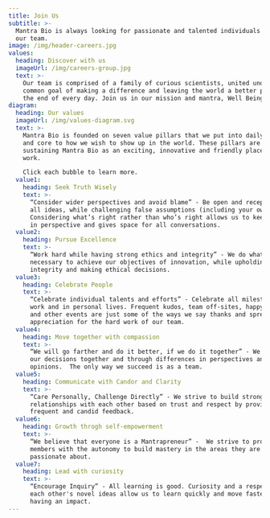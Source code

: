 ```yaml
---
title: Join Us
subtitle: >-
  Mantra Bio is always looking for passionate and talented individuals to join
  our team. 
image: /img/header-careers.jpg
values:
  heading: Discover with us
  imageUrl: /img/careers-group.jpg
  text: >-
    Our team is comprised of a family of curious scientists, united under the
    common goal of making a difference and leaving the world a better place at
    the end of every day. Join us in our mission and mantra, Well Being for All.
diagram:
  heading: Our values
  imageUrl: /img/values-diagram.svg
  text: >-
    Mantra Bio is founded on seven value pillars that we put into daily practice
    and core to how we wish to show up in the world. These pillars are key to
    sustaining Mantra Bio as an exciting, innovative and friendly place of
    work. 

    Click each bubble to learn more. 
  value1:
    heading: Seek Truth Wisely
    text: >-
      “Consider wider perspectives and avoid blame” - Be open and receptive to
      all ideas, while challenging false assumptions (including your own).
      Considering what’s right rather than who’s right allows us to keep things
      in perspective and gives space for all conversations. 
  value2:
    heading: Pursue Excellence
    text: >-
      “Work hard while having strong ethics and integrity” - We do what is
      necessary to achieve our objectives of innovation, while upholding
      integrity and making ethical decisions.
  value3:
    heading: Celebrate People
    text: >-
      “Celebrate individual talents and efforts” - Celebrate all milestones, at
      work and in personal lives. Frequent kudos, team off-sites, happy hours,
      and other events are just some of the ways we say thanks and spread
      appreciation for the hard work of our team.
  value4:
    heading: Move together with compassion
    text: >-
      “We will go farther and do it better, if we do it together” - We commit to
      our decisions together and through differences in perspectives and
      opinions.  The only way we succeed is as a team.
  value5:
    heading: Communicate with Candor and Clarity
    text: >-
      “Care Personally, Challenge Directly” - We strive to build strong
      relationships with each other based on trust and respect by providing
      frequent and candid feedback.
  value6:
    heading: Growth throgh self-empowerment
    text: >-
      “We believe that everyone is a Mantrapreneur” -  We strive to provide team
      members with the autonomy to build mastery in the areas they are
      passionate about.
  value7:
    heading: Lead with curiosity
    text: >-
      “Encourage Inquiry” - All learning is good. Curiosity and a respect for
      each other's novel ideas allow us to learn quickly and move faster towards
      having an impact.
---
```


